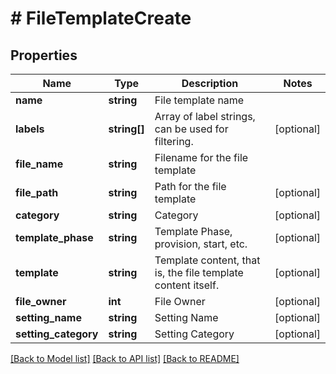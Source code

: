 # # FileTemplateCreate

## Properties

Name | Type | Description | Notes
------------ | ------------- | ------------- | -------------
**name** | **string** | File template name |
**labels** | **string[]** | Array of label strings, can be used for filtering. | [optional]
**file_name** | **string** | Filename for the file template |
**file_path** | **string** | Path for the file template | [optional]
**category** | **string** | Category | [optional]
**template_phase** | **string** | Template Phase, provision, start, etc. | [optional]
**template** | **string** | Template content, that is, the file template content itself. | [optional]
**file_owner** | **int** | File Owner | [optional]
**setting_name** | **string** | Setting Name | [optional]
**setting_category** | **string** | Setting Category | [optional]

[[Back to Model list]](../../README.md#models) [[Back to API list]](../../README.md#endpoints) [[Back to README]](../../README.md)
